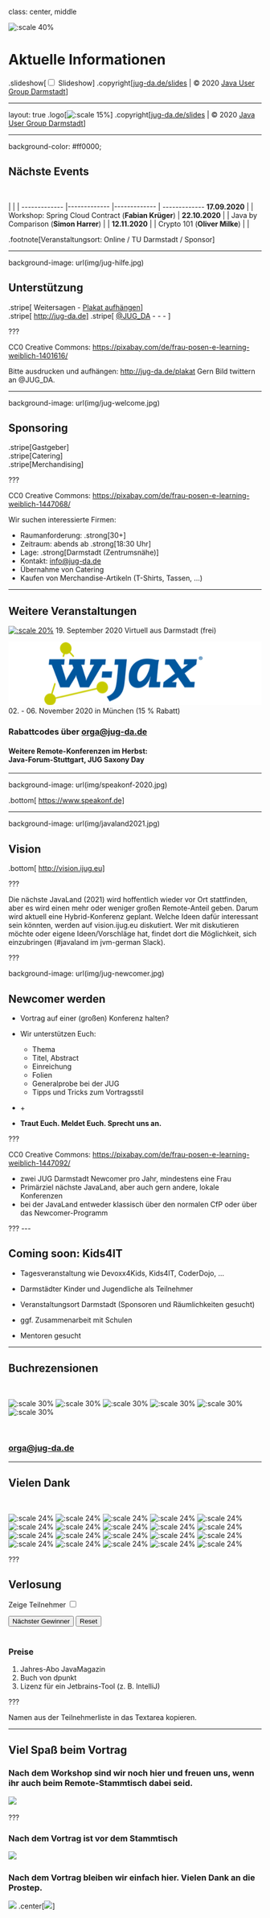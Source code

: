 class: center, middle

![:scale 40%](img/logo.png)

# Aktuelle Informationen

.slideshow[<input id="autoSlideshow" type="checkbox" title="Auto Slideshow" /> Slideshow]
.copyright[[jug-da.de/slides](https://www.jug-da.de/slides) | &copy; 2020 [Java User Group Darmstadt](http://jug-da.de/)]

---
layout: true
.logo[![:scale 15%](img/logo_rund.png)]
.copyright[[jug-da.de/slides](https://www.jug-da.de/slides) | &copy; 2020 [Java User Group Darmstadt](http://jug-da.de/)]

---
background-color: #ff0000;

## <i class="fa fa-calendar"></i> Nächste Events

&nbsp;

  |  |  | 
------------- |------------- |------------- | -------------
**17.09.2020**  | <i class="fa fa-globe"></i> | Workshop: Spring Cloud Contract (**Fabian Krüger**) | [<i class="fa fa-external-link"></i>](https://www.jug-da.de/2020/09/Spring-Cloud-Contracts/)
**22.10.2020** | <i class="fa fa-globe"></i> | Java by Comparison (**Simon Harrer**) | [<i class="fa fa-external-link"></i>](https://www.jug-da.de/2020/10/Java-by-Comparison/) |
**12.11.2020** | <i class="fa fa-globe"></i> | Crypto 101 (**Oliver Milke**) | [<i class="fa fa-external-link"></i>](https://www.jug-da.de/2020/11/Kryptographie/) |


.footnote[Veranstaltungsort: <i class="fa fa-globe"></i> Online / <i class="fa fa-university"></i> TU Darmstadt / <i class="fa fa-building"></i> Sponsor]

---

background-image: url(img/jug-hilfe.jpg)

## <i class="fa fa-bullhorn"></i> Unterstützung

.stripe[<i class="fa fa-bullhorn" aria-hidden="true"></i> Weitersagen - [<i class="fa fa-print" aria-hidden="true"></i> Plakat aufhängen](http://jug-da.de/plakat)]  
.stripe[<i class="fa fa-globe" aria-hidden="true"></i> http://jug-da.de] 
.stripe[<i class="fa fa-twitter" aria-hidden="true"></i> [@JUG_DA](https://twitter.com/jug_da) - [<i class="fa fa-envelope-o" aria-hidden="true"></i>](https://groups.google.com/d/forum/jug-da) - [<i class="fa fa-rss-square" aria-hidden="true"></i>](https://www.jug-da.de/feed.xml) - [<i class="fa fa-calendar" aria-hidden="true"></i>](https://www.jug-da.de/events.ics)]

???

CC0 Creative Commons: https://pixabay.com/de/frau-posen-e-learning-weiblich-1401616/

Bitte ausdrucken und aufhängen: http://jug-da.de/plakat
Gern Bild twittern an @JUG_DA.

---

background-image: url(img/jug-welcome.jpg)

## <i class="fa fa-list-alt"></i> Sponsoring

.stripe[Gastgeber]  
.stripe[Catering]  
.stripe[Merchandising] 

???

CC0 Creative Commons: https://pixabay.com/de/frau-posen-e-learning-weiblich-1447068/

Wir suchen interessierte Firmen:
- Raumanforderung: .strong[30+]
- Zeitraum: abends ab .strong[18:30 Uhr]
- Lage: .strong[Darmstadt (Zentrumsnähe)]
- Kontakt: info@jug-da.de
- Übernahme von Catering
- Kaufen von Merchandise-Artikeln (T-Shirts, Tassen, ...)

---

## <i class="fa fa-bullhorn"></i> Weitere Veranstaltungen

[![:scale 20%](img/speakonf.jpg)](https://www.speakonf.de/) 19. September 2020 Virtuell aus Darmstadt (frei)

[![:scale 20%](img/wjax.png)](https://www.jax.de/muenchen/) 02. - 06. November 2020 in München (15 % Rabatt)

### Rabattcodes über orga@jug-da.de

#### Weitere Remote-Konferenzen im Herbst: <br/>Java-Forum-Stuttgart, JUG Saxony Day

---

background-image: url(img/speakonf-2020.jpg)

.bottom[<i class="fa fa-globe" aria-hidden="true"></i> https://www.speakonf.de] 

---

background-image: url(img/javaland2021.jpg)

## <i class="fa fa-search"></i> Vision

.bottom[<i class="fa fa-globe" aria-hidden="true"></i> http://vision.ijug.eu] 

???

Die nächste JavaLand (2021) wird hoffentlich wieder vor Ort stattfinden, aber es wird einen mehr oder weniger großen Remote-Anteil geben. Darum wird aktuell eine Hybrid-Konferenz geplant. Welche Ideen dafür interessant sein könnten, werden auf vision.ijug.eu diskutiert. Wer mit diskutieren möchte oder eigene Ideen/Vorschläge hat, findet dort die Möglichkeit, sich einzubringen (#javaland im jvm-german Slack).

???

background-image: url(img/jug-newcomer.jpg)

## <i class="fa fa-search"></i> Newcomer werden

- Vortrag auf einer (großen) Konferenz halten?

- Wir unterstützen Euch: 
  - Thema
  - Titel, Abstract
  - Einreichung
  - Folien
  - Generalprobe bei der JUG
  - Tipps und Tricks zum Vortragsstil

- <i class="fa fa-female"></i> + <i class="fa fa-male"></i>

- **Traut Euch. Meldet Euch. Sprecht uns an.**

???

CC0 Creative Commons: https://pixabay.com/de/frau-posen-e-learning-weiblich-1447092/

- zwei JUG Darmstadt Newcomer pro Jahr, mindestens eine Frau
- Primärziel nächste JavaLand, aber auch gern andere, lokale Konferenzen
- bei der JavaLand entweder klassisch über den normalen CfP oder über das Newcomer-Programm

??? ---

## <i class="fa fa-bullhorn"></i> Coming soon: Kids4IT

- Tagesveranstaltung wie Devoxx4Kids, Kids4IT, CoderDojo, ...

- Darmstädter Kinder und Jugendliche als Teilnehmer

- Veranstaltungsort Darmstadt (Sponsoren und Räumlichkeiten gesucht)

- ggf. Zusammenarbeit mit Schulen

- Mentoren gesucht

---

## <i class="fa fa-bullhorn"></i> Buchrezensionen

&nbsp;

![:scale 30%](img/sponsors/dpunkt.png)
![:scale 30%](img/sponsors/epress.png)
![:scale 30%](img/sponsors/hanser.png)
![:scale 30%](img/sponsors/mitp.png)
![:scale 30%](img/sponsors/rheinwerk.png)
![:scale 30%](img/sponsors/oreilly.png)

&nbsp;

### <i class="fa fa-envelope-o"></i> [orga@jug-da.de](orga@jug-da.de)

---

## <i class="fa fa-building-o"></i> Vielen Dank

&nbsp;

![:scale 24%](img/sponsors/tud.png)
![:scale 24%](img/sponsors/sus.png)
![:scale 24%](img/sponsors/idea.png)
![:scale 24%](img/sponsors/dpunkt.png)
![:scale 24%](img/sponsors/epress.png)
![:scale 24%](img/sponsors/hanser.png)
![:scale 24%](img/sponsors/accso.png)
![:scale 24%](img/sponsors/axxessio.png)
![:scale 24%](img/sponsors/msg.png)
![:scale 24%](img/sponsors/itforwork.png)
![:scale 24%](img/sponsors/mitp.png)
![:scale 24%](img/sponsors/innoq.png)
![:scale 24%](img/sponsors/cosee.png)
![:scale 24%](img/sponsors/telekom.png)
![:scale 24%](img/sponsors/entwicklertag.png)
![:scale 24%](img/sponsors/gi.png)
![:scale 24%](img/sponsors/qaware.png)
![:scale 24%](img/sponsors/interes.png)
![:scale 24%](img/sponsors/igd.png)
![:scale 24%](img/sponsors/softwareag.png)

???

## <i class="fa fa-users"></i> Verlosung

<label for="showAttendees">Zeige Teilnehmer <input id="showAttendees" type="checkbox" title="Zeige Teilnehmer" /></label>

<textarea id="attendees" style="display:none;" rows="10" cols="40" onClick="resizeLotteryInput(false);" onBlur="resizeLotteryInput(true);">
Melanie
Gerd
Jan
Jörn
Marcel
Niko
Sebastian
Falk</textarea>

<div>
    <button onClick="nextWinner()">Nächster Gewinner</button>
    <button onClick="resetLottery()">Reset</button>
</div>

<h1 id="winner" style="color:red; text-align:center;"></h1>

### Preise

1. Jahres-Abo JavaMagazin
2. Buch von dpunkt
3. Lizenz für ein Jetbrains-Tool (z. B. IntelliJ)

???

Namen aus der Teilnehmerliste in das Textarea kopieren.

---

## Viel Spaß beim Vortrag

### Nach dem Workshop sind wir noch hier und freuen uns, wenn ihr auch beim Remote-Stammtisch dabei seid.

![](img/kneipe.png)

???

### Nach dem Vortrag ist vor dem Stammtisch

![](img/kneipe.png)

### Nach dem Vortrag bleiben wir einfach hier. Vielen Dank an die Prostep.

![](img/herrengartencafe.jpg)
.center[![](img/sponsors/prostep.png)]

